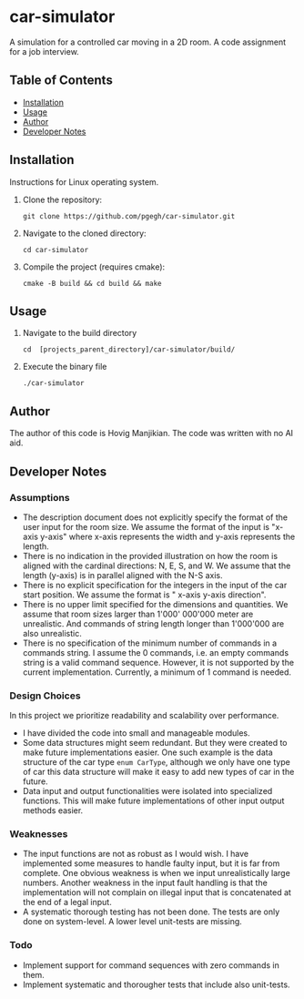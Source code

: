 # car-simulator

A simulation for a controlled car moving in a 2D room. A code assignment for a job interview.

## Table of Contents

- [Installation](#installation)
- [Usage](#usage)
- [Author](#author)
- [Developer Notes](#developer_notes)

## Installation

Instructions for Linux operating system.

1. Clone the repository:
    ```shell
    git clone https://github.com/pgegh/car-simulator.git
    ```
2. Navigate to the cloned directory:
    ```shell
    cd car-simulator
    ```
3. Compile the project (requires cmake):
    ```shell
    cmake -B build && cd build && make
    ```

## Usage

1. Navigate to the build directory
    ```shell
    cd  [projects_parent_directory]/car-simulator/build/
    ```
2. Execute the binary file
    ```shell
    ./car-simulator
    ```

## Author

The author of this code is Hovig Manjikian. The code was written with no AI aid.

## Developer Notes

### Assumptions

- The description document does not explicitly specify the format of the user input for the room size. We assume the
  format of the input is "x-axis y-axis" where x-axis represents the width and y-axis represents the length.
- There is no indication in the provided illustration on how the room is aligned with the cardinal directions: N, E, S,
  and W. We assume that the length (y-axis) is in parallel aligned with the N-S axis.
- There is no explicit specification for the integers in the input of the car start position. We assume the format is "
  x-axis y-axis direction".
- There is no upper limit specified for the dimensions and quantities. We assume that room sizes larger than 1'000'
  000'000 meter are unrealistic. And commands of string length longer than 1'000'000 are also unrealistic.
- There is no specification of the minimum number of commands in a commands string. I assume the 0 commands, i.e. an
  empty commands string is a valid command sequence. However, it is not supported by the current implementation.
  Currently, a minimum of 1 command is needed.

### Design Choices

In this project we prioritize readability and scalability over performance.

- I have divided the code into small and manageable modules.
- Some data structures might seem redundant. But they were created to make future implementations easier. One such
  example is the data structure of the car type `enum CarType`, although we only have one type of car this data
  structure will make it easy to add new types of car in the future.
- Data input and output functionalities were isolated into specialized functions. This will make future implementations
  of other input output methods easier.

### Weaknesses

- The input functions are not as robust as I would wish. I have implemented some measures to handle faulty input, but it
  is far from complete. One obvious weakness is when we input unrealistically large numbers. Another weakness in the
  input fault handling is that the implementation will not complain on illegal input that is concatenated at the end of
  a legal input.
- A systematic thorough testing has not been done. The tests are only done on system-level. A lower level unit-tests are
  missing.

### Todo

- Implement support for command sequences with zero commands in them.
- Implement systematic and thorougher tests that include also unit-tests.